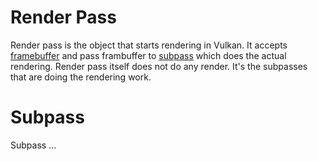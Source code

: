 # Render Pass

Render pass is the object that starts rendering in Vulkan. It accepts [framebuffer](framebuffer.md) and pass
frambuffer to [subpass](#Subpass) which does the actual rendering. Render pass itself does not do any render. It's
the subpasses that are doing the rendering work.

# Subpass

Subpass ...
